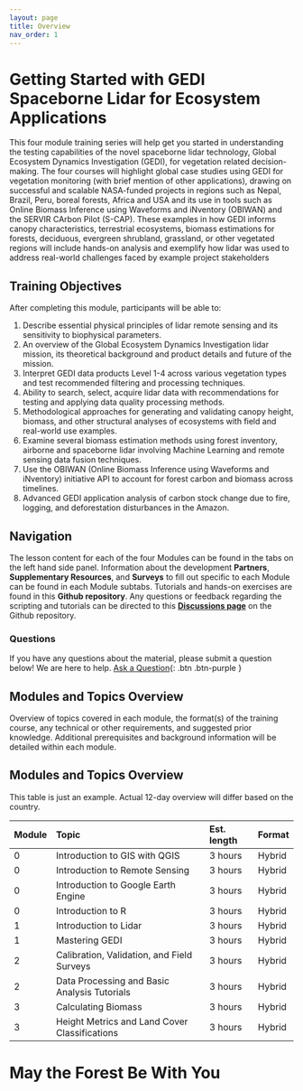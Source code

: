 ```yaml
---
layout: page
title: Overview
nav_order: 1
---
```


# ​Getting Started with GEDI Spaceborne Lidar for Ecosystem Applications
This four module training series will help get you started in understanding the testing capabilities of the novel spaceborne lidar technology, Global Ecosystem Dynamics Investigation (GEDI), for vegetation related decision-making. The four courses will highlight global case studies using GEDI for vegetation monitoring (with brief mention of other applications), drawing on successful and scalable NASA-funded projects in regions such as Nepal, Brazil, Peru, boreal forests, Africa and USA and its use in tools such as Online Biomass Inference using Waveforms and iNventory (OBIWAN) and the SERVIR CArbon Pilot (S-CAP). These examples in how GEDI informs canopy characteristics, terrestrial ecosystems, biomass estimations for forests, deciduous, evergreen shrubland, grassland, or other vegetated regions will include hands-on analysis and exemplify how lidar was used to address real-world challenges faced by example project stakeholders

## Training Objectives
After completing this module, participants will be able to: 
1. Describe essential physical principles of lidar remote sensing and its sensitivity to biophysical parameters.
2. An overview of the Global Ecosystem Dynamics Investigation lidar mission, its theoretical background and product details and future of the mission.
3. Interpret GEDI data products Level 1-4 across various vegetation types and test recommended filtering and processing techniques. 
4. Ability to search, select, acquire lidar data with recommendations for testing and applying data quality processing methods.
5. Methodological approaches for generating and validating canopy height, biomass, and other structural analyses of ecosystems with field and real-world use examples.
6. Examine several biomass estimation methods using forest inventory, airborne and spaceborne lidar involving Machine Learning and remote sensing data fusion techniques.
7. Use the OBIWAN (Online Biomass Inference using Waveforms and iNventory) initiative API to account for forest carbon and biomass across timelines.
8. Advanced GEDI application analysis of carbon stock change due to fire, logging, and deforestation disturbances in the Amazon.

## Navigation
The lesson content for each of the four Modules can be found in the tabs on the left hand side panel. Information about the development **Partners**, **Supplementary Resources**, and **Surveys** to fill out  specific to each Module can be found in each Module subtabs. Tutorials and hands-on exercises are found in this **Github repository**. Any questions or feedback regarding the scripting and tutorials can be directed to this [**Discussions page**](https://github.com/SERVIR/GEDI_Earthhub_ARSET_Training/discussions) on the Github repository. 

### Questions
If you have any questions about the material, please submit a question below! We are here to help.
[Ask a Question](https://github.com/SERVIR/GEDI_Earthhub_ARSET_Training/discussions){: .btn .btn-purple }

## Modules and Topics Overview
Overview of topics covered in each module, the format(s) of the training course, any technical or other requirements, and suggested prior knowledge. Additional prerequisites and background information will be detailed within each module. 

## Modules and Topics Overview
This table is just an example. Actual 12-day overview will differ based on the country.

| Module          | Topic                                               | Est. length    | Format    |
|:----------------|:----------------------------------------------------|:---------------|:----------|
| 0               | Introduction to GIS with QGIS                       | 3 hours        | Hybrid    | 
| 0               | Introduction to Remote Sensing                      | 3 hours        | Hybrid    |
| 0               | Introduction to Google Earth Engine                 | 3 hours        | Hybrid    |
| 0               | Introduction to R                                   | 3 hours        | Hybrid    |
| 1               | Introduction to Lidar                               | 3 hours        | Hybrid    |
| 1               | Mastering GEDI                                      | 3 hours        | Hybrid    | 
| 2               | Calibration, Validation, and Field Surveys          | 3 hours        | Hybrid    |
| 2               | Data Processing and Basic Analysis Tutorials        | 3 hours        | Hybrid    |
| 3               | Calculating Biomass                                 | 3 hours        | Hybrid    |
| 3               | Height Metrics and Land Cover Classifications       | 3 hours        | Hybrid    |

# May the Forest Be With You
